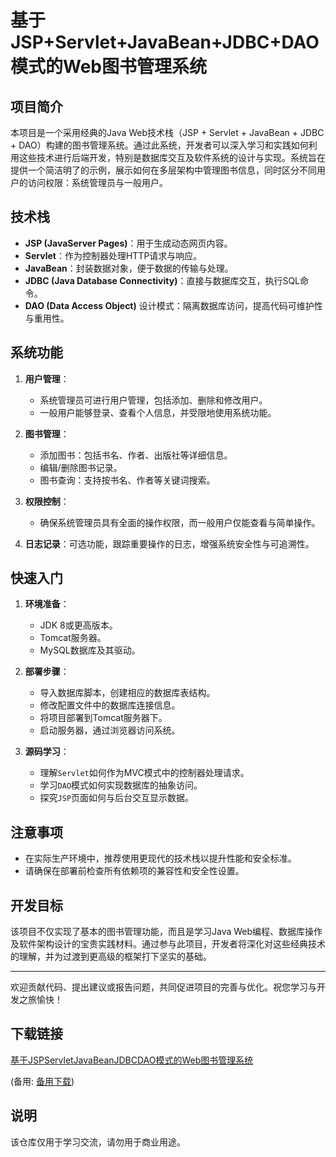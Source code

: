 # 基于JSP+Servlet+JavaBean+JDBC+DAO模式的Web图书管理系统

## 项目简介

本项目是一个采用经典的Java Web技术栈（JSP + Servlet + JavaBean + JDBC + DAO）构建的图书管理系统。通过此系统，开发者可以深入学习和实践如何利用这些技术进行后端开发，特别是数据库交互及软件系统的设计与实现。系统旨在提供一个简洁明了的示例，展示如何在多层架构中管理图书信息，同时区分不同用户的访问权限：系统管理员与一般用户。

## 技术栈

- **JSP (JavaServer Pages)**：用于生成动态网页内容。
- **Servlet**：作为控制器处理HTTP请求与响应。
- **JavaBean**：封装数据对象，便于数据的传输与处理。
- **JDBC (Java Database Connectivity)**：直接与数据库交互，执行SQL命令。
- **DAO (Data Access Object)** 设计模式：隔离数据库访问，提高代码可维护性与重用性。

## 系统功能

1. **用户管理**：
   - 系统管理员可进行用户管理，包括添加、删除和修改用户。
   - 一般用户能够登录、查看个人信息，并受限地使用系统功能。

2. **图书管理**：
   - 添加图书：包括书名、作者、出版社等详细信息。
   - 编辑/删除图书记录。
   - 图书查询：支持按书名、作者等关键词搜索。

3. **权限控制**：
   - 确保系统管理员具有全面的操作权限，而一般用户仅能查看与简单操作。
   
4. **日志记录**：可选功能，跟踪重要操作的日志，增强系统安全性与可追溯性。

## 快速入门

1. **环境准备**：
   - JDK 8或更高版本。
   - Tomcat服务器。
   - MySQL数据库及其驱动。
   
2. **部署步骤**：
   - 导入数据库脚本，创建相应的数据库表结构。
   - 修改配置文件中的数据库连接信息。
   - 将项目部署到Tomcat服务器下。
   - 启动服务器，通过浏览器访问系统。

3. **源码学习**：
   - 理解`Servlet`如何作为MVC模式中的控制器处理请求。
   - 学习`DAO`模式如何实现数据库的抽象访问。
   - 探究`JSP`页面如何与后台交互显示数据。

## 注意事项

- 在实际生产环境中，推荐使用更现代的技术栈以提升性能和安全标准。
- 请确保在部署前检查所有依赖项的兼容性和安全性设置。

## 开发目标

该项目不仅实现了基本的图书管理功能，而且是学习Java Web编程、数据库操作及软件架构设计的宝贵实践材料。通过参与此项目，开发者将深化对这些经典技术的理解，并为过渡到更高级的框架打下坚实的基础。

---

欢迎贡献代码、提出建议或报告问题，共同促进项目的完善与优化。祝您学习与开发之旅愉快！

## 下载链接
[基于JSPServletJavaBeanJDBCDAO模式的Web图书管理系统](https://pan.quark.cn/s/62bdcf8d20d3) 

(备用: [备用下载](https://pan.baidu.com/s/1pgx_no5P0Wj3CR6dc2VYBQ?pwd=1234))

## 说明

该仓库仅用于学习交流，请勿用于商业用途。
